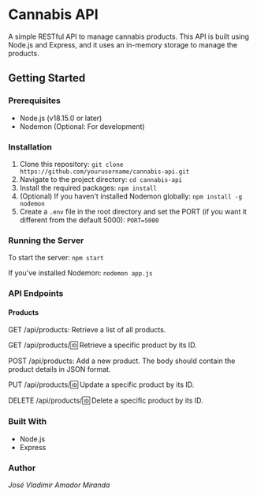 # Cannabis API
A simple RESTful API to manage cannabis products. This API is built using Node.js and Express, and it uses an in-memory storage to manage the products.
## Getting Started
### Prerequisites
- Node.js (v18.15.0 or later)
- Nodemon (Optional: For development)
### Installation
1. Clone this repository:
`git clone https://github.com/yourusername/cannabis-api.git`
2. Navigate to the project directory:
`cd cannabis-api`
3. Install the required packages:
`npm install`
4. (Optional) If you haven't installed Nodemon globally:
`npm install -g nodemon`
5. Create a `.env` file in the root directory and set the PORT (if you want it different from the default 5000):
`PORT=5000`
### Running the Server
To start the server:
`npm start`

If you've installed Nodemon:
`nodemon app.js`

### API Endpoints
#### Products
GET /api/products: Retrieve a list of all products.

GET /api/products/:id: Retrieve a specific product by its ID.

POST /api/products: Add a new product. The body should contain the product details in JSON format.

PUT /api/products/:id: Update a specific product by its ID.

DELETE /api/products/:id: Delete a specific product by its ID.

### Built With
- Node.js
- Express
### Author
*José Vladimir Amador Miranda*